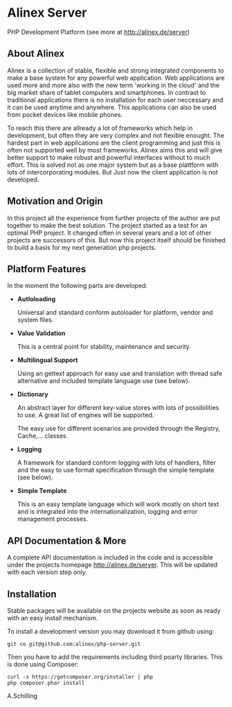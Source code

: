 Alinex Server
=============

PHP Development Platform (see more at http://alinex.de/server)

About Alinex
------------

Alinex is a collection of stable, flexible and strong integrated components to
make a base system for any powerful web application. Web applications are used
more and more also with the new term 'working in the cloud' and the big market
share of tablet computers and smartphones. In contrast to traditional
applications there is no installation for each user neccessary and it can be
used anytime and anywhere. This applications can also be used from pocket
devices like mobile phones.

To reach this there are allready a lot of frameworks which help in development,
but often they are very complex and not flexible enought. The hardest part in
web applications are the client programming and just this is often not
supported well by most frameworks. Alinex aims this and will give better support
to make robust and powerful interfaces without to much effort. This is solved
not as one major system but as a base plattform with lots of intercorporating
modules.
But Just now the client application is not developed.

Motivation and Origin
---------------------

In this project all the experience from further projects of the author are put
together to make the best solution. The project started as a test for an optimal
PHP project.
It changed often in several years and a lot of other projects are successors of
this. But now this project itself should be finished to build a basis for my
next generation php projects.

Platform Features
-----------------

In the moment the following parts are developed:

- **Autloloading** 

  Universal and standard conform autoloader for platform, vendor and system
  files.

- **Value Validation**

  This is a central point for stability, maintenance and security.

- **Multilingual Support**

  Using an gettext approach for easy use and translation with thread safe
  alternative and included template language use (see below).

- **Dictionary**

  An abstract layer for different key-value stores with lots of possibilities
  to use. A great list of engines will be supported.

  The easy use for different scenarios are provided through the Registry,
  Cache,... classes.

- **Logging**

  A framework for standard conform logging with lots of handlers, filter and
  the easy to use format specification through the simple template (see below).

- **Simple Template**

  This is an easy template language which will work mostly on short text and is
  integrated into the internationalization, logging and error management
  processes.

API Documentation & More
---------------------

A complete API documentation is included in the code and is accessible
under the projects homepage http://alinex.de/server.
This will be updated with each version step only.

Installation
------------

Stable packages will be available on the projects website as soon as ready with
an easy install mechanism.

To install a development version you may download it from github using:

    git co git@github.com:alinex/php-server.git

Then you have to add the requirements including third poarty libraries. This is
done using Composer:

    curl -s https://getcomposer.org/installer | php
    php composer.phar install


A.Schilling

